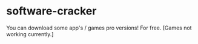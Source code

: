 # software-cracker
You can download some app's / games pro versions! For free.
[Games not working currently.]
